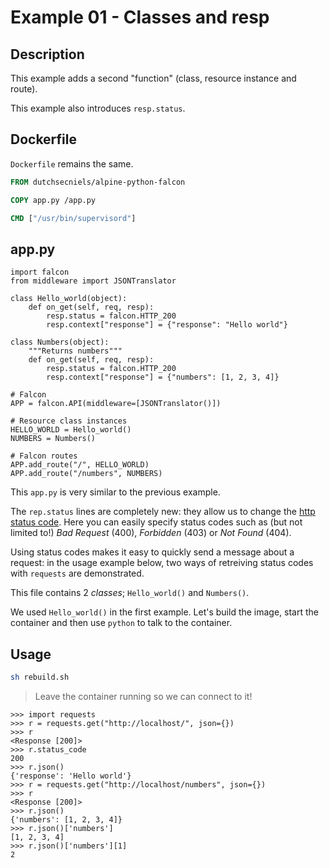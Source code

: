 # Example 01 - Classes and resp

## Description
This example adds a second "function" (class, resource instance and route).

This example also introduces `resp.status`.

## Dockerfile
`Dockerfile` remains the same.

```Dockerfile
FROM dutchsecniels/alpine-python-falcon

COPY app.py /app.py

CMD ["/usr/bin/supervisord"]
```

## app.py

```python3
import falcon
from middleware import JSONTranslator

class Hello_world(object):
    def on_get(self, req, resp):
        resp.status = falcon.HTTP_200
        resp.context["response"] = {"response": "Hello world"}

class Numbers(object):
    """Returns numbers"""
    def on_get(self, req, resp):
        resp.status = falcon.HTTP_200
        resp.context["response"] = {"numbers": [1, 2, 3, 4]}

# Falcon
APP = falcon.API(middleware=[JSONTranslator()])

# Resource class instances
HELLO_WORLD = Hello_world()
NUMBERS = Numbers()

# Falcon routes
APP.add_route("/", HELLO_WORLD)
APP.add_route("/numbers", NUMBERS)
```

This `app.py` is very similar to the previous example.

The `rep.status` lines are completely new: they allow us to change the [http status code](https://en.wikipedia.org/wiki/List_of_HTTP_status_codes). Here you can easily specify status codes such as (but not limited to!) *Bad Request* (400), *Forbidden* (403) or *Not Found* (404).

Using status codes makes it easy to quickly send a message about a request: in the usage example below, two ways of retreiving status codes with `requests` are demonstrated.

This file contains 2 *classes*; `Hello_world()` and `Numbers()`.

We used `Hello_world()` in the first example. Let's build the image, start the container and then use `python` to talk to the container.

## Usage

```bash
sh rebuild.sh
```
> Leave the container running so we can connect to it!

```python3
>>> import requests
>>> r = requests.get("http://localhost/", json={})
>>> r
<Response [200]>
>>> r.status_code
200
>>> r.json()
{'response': 'Hello world'}
>>> r = requests.get("http://localhost/numbers", json={})
>>> r
<Response [200]>
>>> r.json()
{'numbers': [1, 2, 3, 4]}
>>> r.json()['numbers']
[1, 2, 3, 4]
>>> r.json()['numbers'][1]
2
```
